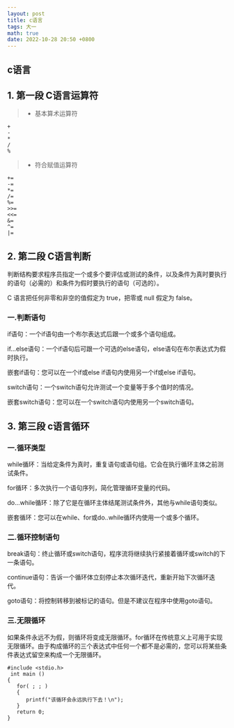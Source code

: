 ```yaml
---
layout: post
title: c语言
tags: 大一
math: true
date: 2022-10-28 20:50 +0800
---
```


## c语言

## 1. 第一段 C语言运算符

>* 基本算术运算符

```
+
-
*
/
%
```
> * 符合赋值运算符 

```
+=
-=
*=
/=
%=
>>=
<<=
&=
^=
|=
```

## 2. 第二段 C语言判断

判断结构要求程序员指定一个或多个要评估或测试的条件，以及条件为真时要执行的语句（必需的）和条件为假时要执行的语句（可选的）。

C 语言把任何非零和非空的值假定为 true，把零或 null 假定为 false。

### 一.判断语句

if语句：一个if语句由一个布尔表达式后跟一个或多个语句组成。

if...else语句：一个if语句后可跟一个可选的else语句，else语句在布尔表达式为假时执行。

嵌套if语句：您可以在一个if或else if语句内使用另一个if或else if语句。

switch语句：一个switch语句允许测试一个变量等于多个值时的情况。

嵌套switch语句：您可以在一个switch语句内使用另一个switch语句。

## 3. 第三段 c语言循环

### 一.循环类型

while循环：当给定条件为真时，重复语句或语句组。它会在执行循环主体之前测试条件。

for循环：多次执行一个语句序列，简化管理循环变量的代码。

do...while循环：除了它是在循环主体结尾测试条件外，其他与while语句类似。

嵌套循环：您可以在while、for或do..while循环内使用一个或多个循环。

### 二.循环控制语句

break语句：终止循环或switch语句，程序流将继续执行紧接着循环或switch的下一条语句。

continue语句：告诉一个循环体立刻停止本次循环迭代，重新开始下次循环迭代。

goto语句：将控制转移到被标记的语句。但是不建议在程序中使用goto语句。

### 三.无限循环

如果条件永远不为假，则循环将变成无限循环。for循环在传统意义上可用于实现无限循环。由于构成循环的三个表达式中任何一个都不是必需的，您可以将某些条件表达式留空来构成一个无限循环。

```
#include <stdio.h>
 int main ()
{
   for( ; ; )
   {
      printf("该循环会永远执行下去！\n");
   }
   return 0;
}
```
